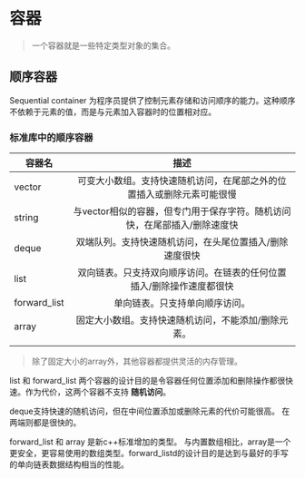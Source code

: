 # 容器 #

> 一个容器就是一些特定类型对象的集合。

## 顺序容器 ##

Sequential container 为程序员提供了控制元素存储和访问顺序的能力。这种顺序不依赖于元素的值，而是与元素加入容器时的位置相对应。

### 标准库中的顺序容器 ###

| 容器名| 描述 |
| ------ | :-------:|
| vector | 可变大小数组。支持快速随机访问，在尾部之外的位置插入或删除元素可能很慢 |
| string | 与vector相似的容器，但专门用于保存字符。随机访问快，在尾部插入/删除速度快 |
| deque  | 双端队列。支持快速随机访问，在头尾位置插入/删除速度很快 |
| list   | 双向链表。只支持双向顺序访问。在链表的任何位置插入/删除操作速度都很快 |
| forward_list | 单向链表。只支持单向顺序访问。 |
| array  | 固定大小数组。支持快速随机访问，不能添加/删除元素。 |
|        |       |

> 除了固定大小的array外，其他容器都提供灵活的内存管理。

list 和 forward_list 两个容器的设计目的是令容器任何位置添加和删除操作都很快速。作为代价，这两个容器不支持 **随机访问**。

deque支持快速的随机访问，但在中间位置添加或删除元素的代价可能很高。 在两端则都是很快的。

forward_list 和 array 是新c++标准增加的类型。 与内置数组相比，array是一个更安全，更容易使用的数组类型。forward\_listd的设计目的是达到与最好的手写的单向链表数据结构相当的性能。